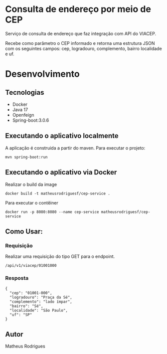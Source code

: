 # Consulta de endereço por meio de CEP

Serviço de consulta de endereço que faz integração com API do VIACEP.

Recebe como parâmetro o CEP informado e retorna uma estrutura JSON com os seguintes campos: cep, logradouro, complemento, bairro localidade e uf.

# Desenvolvimento
## Tecnologias
- Docker
- Java 17
- Openfeign
- Spring-boot:3.0.6

## Executando o aplicativo localmente
A aplicação é construida a partir do maven. Para executar o projeto:
```
mvn spring-boot:run
``` 
## Executando o aplicativo via Docker

Realizar o build da image

```
docker build -t matheusrodriguesf/cep-service .
```
Para executar o contêiner

```
docker run -p 8080:8080 --name cep-service matheusrodriguesf/cep-service
```

## Como Usar:

### Requisição

Realizar uma requisição do tipo GET para o endpoint.

```
/api/v1/viacep/01001000
```


### Resposta
```
{
  "cep": "01001-000",
  "logradouro": "Praça da Sé",
  "complemento": "lado ímpar",
  "bairro": "Sé",
  "localidade": "São Paulo",
  "uf": "SP"
}
```

## Autor
Matheus Rodrigues


